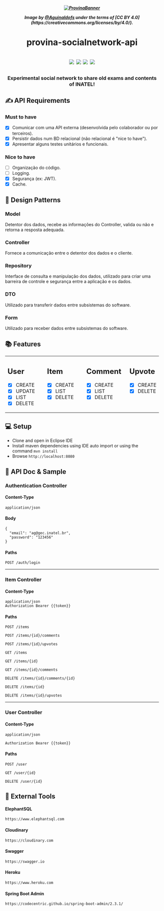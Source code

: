 <h5 align="center">
  <a href=https://provinasocialnetwork.herokuapp.com>
  <p><img alt="ProvinaBanner" title="Click here for DEMO!" src="src\main\resources\banner\image.png" /></p> </a> 
  <p>Image by <a href= "https://www.instagram.com/agui.nart"/>@Aguinaldofs</a> under the terms of [CC BY 4.0](https://creativecommons.org/licenses/by/4.0/).</p>
  
</h5>
<h1 align="center">
    provina-socialnetwork-api
  <p><img src="https://img.shields.io/badge/Java-ED8B00?style=for-the-badge&logo=java&logoColor=white"/> <img src="https://img.shields.io/badge/PostgreSQL-316192?style=for-the-badge&logo=postgresql&logoColor=white"/> <img src="https://img.shields.io/badge/Eclipse-2C2255?style=for-the-badge&logo=eclipse&logoColor=white"/>
  <img src="https://img.shields.io/github/last-commit/Aguinaldofs/provina-socialnetwork?style=for-the-badge"></p>
</h1>
<h3 align="center">Experimental social network to share old exams and contents of INATEL!  </h3>



✍️ API Requirements
-----
### Must to have
- [x] Comunicar com uma API externa (desenvolvida pelo colaborador ou por terceiros).
- [x] Persistir dados num BD relacional (não relacional é "nice to have").
- [x] Apresentar alguns testes unitários e funcionais.

### Nice to have
- [ ] Organização do código.
- [ ] Logging.
- [x] Segurança (ex: JWT).
- [x] Cache.

📝 Design Patterns
-----
  ### Model
  Detentor dos dados, recebe as informações do Controller, valida
  ou não e retorna a resposta adequada.

  ### Controller
  Fornece a comunicação entre o detentor dos dados e o cliente.

  ### Repository
  Interface de consulta e manipulação dos dados, utilizado para criar uma barreira de controle e segurança entre a aplicação e os dados.

  ### DTO
  Utilizado para transferir dados entre subsistemas do software.

  ### Form 
  Utilizado para receber dados entre subsistemas do software.


📚 Features
-----

  <table border="0" width="100%"
  >
  <tr>

  <td width="30%" valign="top" border="0">

  ## User
  - [x] CREATE
  - [x] UPDATE
  - [x] LIST
  - [x] DELETE

  </td>
  <td width="30%" valign="top">

  ## Item
  - [x] CREATE
  - [x] LIST
  - [x] DELETE

  </td>
  <td width="30%" valign="top">

  ## Comment
  - [x] CREATE
  - [x] LIST
  - [x] DELETE

  </td>

  <td width="30%" valign="top">
  
  ## Upvote
  - [x] CREATE
  - [x] DELETE

  </td>

</tr>
</table>




💻 Setup
-----
- Clone and open in Eclipse IDE
- Install maven dependencies using IDE auto import or using the command ``mvn install``
- Browse ``http://localhost:8080``
    
📃 API Doc & Sample
----------------

###  Authentication Controller
  
  #### Content-Type
  
    application/json
    
  #### Body
  
    {
      "email": "ag@gec.inatel.br",
      "password": "123456"
    }
    
  #### Paths
  
    POST /auth/login
-----    
### Item Controller

 #### Content-Type
   ```
   application/json
   Authorization Bearer {{token}}
   ```
 #### Paths
  ```
  POST /items
  ```
   ```
  POST /items/{id}/comments
  ```
   ```
  POST /items/{id}/upvotes
  ```
   ```
  GET /items
  ```
  ```
  GET /items/{id}
  ```
   ```
  GET /items/{id}/comments
  ```
   ```
  DELETE /items/{id}/comments/{id}
  ```
  ```
  DELETE /items/{id}
  ```
  
  ```
  DELETE /items/{id}/upvotes
  ```
-----  
### User Controller
 
  #### Content-Type
   ```
   application/json
   
   Authorization Bearer {{token}}
   ```
  #### Paths
    
    POST /user
    
   ```
   GET /user/{id}
   ```
   ```
   DELETE /user/{id}
   ```
   
📲 External Tools
----------------

  #### ElephantSQL
  ```
  https://www.elephantsql.com
  ```
  #### Cloudinary
  ```
  https://cloudinary.com
  ```
  #### Swagger
  ```
  https://swagger.io
  ```
  #### Heroku
  ```
  https://www.heroku.com
  ```
  #### Spring Boot Admin
  ```
  https://codecentric.github.io/spring-boot-admin/2.3.1/
  ```
